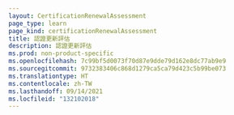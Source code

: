 ```yaml
---
layout: CertificationRenewalAssessment
page_type: learn
page_kind: certificationRenewalAssessment
title: 認證更新評估
description: 認證更新評估
ms.prod: non-product-specific
ms.openlocfilehash: 7c99bf5d0073f70d87e9dde79d162e8dc77ab9e9
ms.sourcegitcommit: 9732383406c868d1279ca5ca79d423c5b99be073
ms.translationtype: HT
ms.contentlocale: zh-TW
ms.lasthandoff: 09/14/2021
ms.locfileid: "132102018"
---
```


